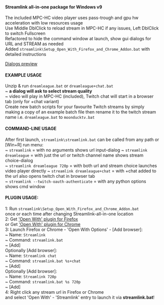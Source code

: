 #### Streamlink all-in-one package for Windows v9  
The included MPC-HC video player uses pass-trough and gpu hw acceleration with low resources usage  
Use Middle DblClick to reload stream in MPC-HC if any issues, Left DblClick to switch Fullscreen   
Refactored to hide the command window at launch, show gui dialogs for URL and STREAM as needed  
Added `streamlink\Setup_Open_With_Firefox_and_Chrome_Addon.bat` with detailed instructions  

[Dialogs preview](https://github.com/AveYo/Streamlink-all-in-one/blob/master/streamlink_preview.png?raw=true)
  
#### EXAMPLE USAGE  
Unzip & run `dreamleague.bat` or `dreamleague+chat.bat`  
~ __a dialog will ask to select stream quality__  
~ video will play in MPC-HC (included), Twitch chat will start in a browser tab (only for +chat variant)  
Create new batch scripts for your favourite Twitch streams by simply making a copy of an example batch file then rename it to the twitch stream name i.e. `dreamleague.bat` to `moonducktv.bat`  
  
#### COMMAND-LINE USAGE  
After first launch, `streamlink\streamlink.bat` can be called from any path or [Win+R] run menu:  
~ `streamlink`                             = with no arguments shows url input-dialog 
~ `streamlink dreamleague`                 = with just the url or twitch channel name shows stream choice-dialog  
~ `streamlink dreamleague 720p`  = with both url and stream choice launches video player directly 
~ `streamlink dreamleague+chat`            = with +chat added to the url also opens twitch chat in browser tab  
~ `streamlink --twitch-oauth-authenticate` = with any python options shows cmd window
  
#### PLUGIN USAGE:   
1: Run `streamlink\Setup_Open_With_Firefox_and_Chrome_Addon.bat`  
once or each time after changing Streamlink-all-in-one location  
2: Get ['Open With' plugin for Firefox](https://addons.mozilla.org/en-US/firefox/addon/open-with/)    
or Get ['Open With' plugin for Chrome](https://chrome.google.com/webstore/detail/open-with/cogjlncmljjnjpbgppagklanlcbchlno)  
3: Launch Firefox or Chrome - 'Open With Options' - [Add browser]:  
~ Name: `Streamlink`  
~ Command: `streamlink.bat`  
~ [Add]  
Optionally [Add browser]:   
~ Name: `Streamlink chat`  
~ Command: `streamlink.bat %s+chat`  
~ [Add]  
Optionally [Add browser]:   
~ Name: `Streamlink 720p`  
~ Command: `streamlink.bat %s 720p`  
~ [Add]  
4: Right click any stream url in Firefox or Chrome   
and select 'Open With' - 'Streamlink' entry to launch it via __streamlink.bat__!  
